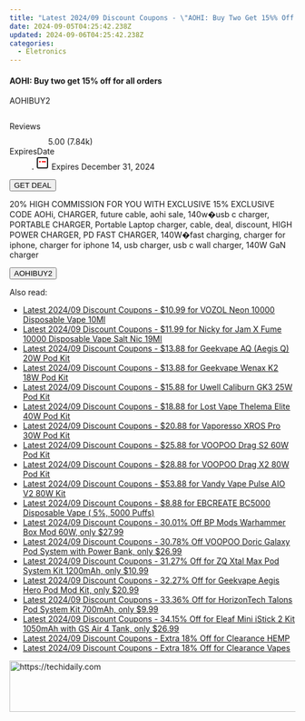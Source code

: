 ```yaml
---
title: "Latest 2024/09 Discount Coupons - \"AOHI: Buy Two Get 15%% Off for All Orders\""
date: 2024-09-05T04:25:42.238Z
updated: 2024-09-06T04:25:42.238Z
categories:
  - Eletronics
---
```



<div class="max-w-4xl mx-auto grid grid-cols-1 lg:max-w-5xl lg:gap-x-20 lg:grid-cols-2">
  <div class="relative p-3 col-start-1 row-start-1 flex flex-col-reverse rounded-lg bg-gradient-to-t from-black/75 via-black/0 sm:bg-none sm:row-start-2 sm:p-0 lg:row-start-1">
    <h4 class="mt-1 text-lg font-semibold text-white sm:text-slate-900 md:text-2xl dark:sm:text-white">AOHI: Buy two get 15% off for all orders</h4>
    <p class="text-sm leading-4 font-medium text-white sm:text-slate-500 dark:sm:text-slate-400">AOHIBUY2</p>
  </div>
  
  <div class="col-start-1 col-end-3 row-start-1 grid gap-4 sm:mb-6 sm:grid-cols-4 lg:col-start-2 lg:row-span-6 lg:row-end-6 lg:mb-0 lg:gap-6">
      <img src="https://static.shareasale.com/image/127380/deal/AOHI140WGAN3-PortUSB-CandUSB-AFastCharger21.jpg" alt="" class="h-60 w-full rounded-lg object-cover sm:col-span-2 sm:h-52 lg:col-span-full" loading="lazy" />
    
  </div>
  <dl class="row-start-2 mt-4 flex items-center text-xs font-medium sm:row-start-3 sm:mt-1 md:mt-2.5 lg:row-start-2">
    <dt class="sr-only">Reviews</dt>
    <dd class="flex items-center text-indigo-600 dark:text-indigo-400">
      <svg width="24" height="24" fill="none" aria-hidden="true" class="mr-1 stroke-current dark:stroke-indigo-500">
        <path d="m12 5 2 5h5l-4 4 2.103 5L12 16l-5.103 3L9 14l-4-4h5l2-5Z" stroke-width="2" stroke-linecap="round" stroke-linejoin="round" />
      </svg>
      <span>5.00 <span class="font-normal text-slate-400">(7.84k)</span></span>
    </dd>
    <dt class="sr-only">ExpiresDate</dt>
    <dd class="flex items-center">
      <svg width="2" height="2" aria-hidden="true" fill="currentColor" class="mx-3 text-slate-300">
        <circle cx="1" cy="1" r="1" />
      </svg>
      <svg width="24" height="24" viewBox="0 0 24 24" fill="none" stroke="currentColor" stroke-width="2">
        <rect x="3" y="3" width="18" height="18" rx="2" fill="#fff" />
        <path d="M6 10L18 10" stroke="red" stroke-width="2" fill="none" />
        <path d="M10 6L10 18" stroke="#fff" stroke-width="2" fill="none" />
      </svg>
      Expires December 31, 2024    </dd>
  </dl>
  <div class="col-start-1 row-start-3 mt-4 self-center sm:col-start-2 sm:row-span-2 sm:row-start-2 sm:mt-0 lg:col-start-1 lg:row-start-3 lg:row-end-4 lg:mt-6">
    <button type="button" onClick="javascript:window.open(decodeURIComponent('https%3A%2F%2Fwww.shareasale.com%2Fu.cfm%3Fd%3D1089766%26m%3D127380%26u%3D4338022'), '_blank');void(0);" class="rounded-lg bg-red-600 px-3 py-2 text-sm font-medium leading-6 text-white">GET DEAL</button>
  </div>
  <p class="col-start-1 mt-4 text-sm leading-6 sm:col-span-2 lg:col-span-1 lg:row-start-4 lg:mt-6 dark:text-slate-400">
  20% HIGH COMMISSION FOR YOU WITH EXCLUSIVE 15% EXCLUSIVE CODE 
AOHi, CHARGER, future cable, aohi sale, 140w�usb c charger, PORTABLE CHARGER,  Portable Laptop charger, cable, deal, discount, HIGH POWER CHARGER, PD FAST CHARGER, 140W�fast charging, charger for iphone, charger for iphone 14, usb charger, usb c wall charger, 140W GaN charger    <div>
      <button type="button" onClick="javascript:window.open(decodeURIComponent('https%3A%2F%2Fwww.shareasale.com%2Fu.cfm%3Fd%3D1089766%26m%3D127380%26u%3D4338022'), '_blank');void(0);" class="bg-green-600 text-white text-sm leading-6 font-medium py-2 px-3 rounded-lg">AOHIBUY2</button>
    </div>
  </p>
</div>
<span class="atpl-alsoreadstyle">Also read:</span>
<div><ul>
<li><a href="https://coupons.techidaily.com/coupon-1085667-share-90958-sale/"><u>Latest 2024/09 Discount Coupons - $10.99 for VOZOL Neon 10000 Disposable Vape 10Ml</u></a></li>
<li><a href="https://coupons.techidaily.com/coupon-1086091-share-90958-sale/"><u>Latest 2024/09 Discount Coupons - $11.99 for Nicky for Jam X Fume 10000 Disposable Vape Salt Nic 19Ml</u></a></li>
<li><a href="https://coupons.techidaily.com/coupon-1084856-share-59344-sale/"><u>Latest 2024/09 Discount Coupons - $13.88 for Geekvape AQ (Aegis Q) 20W Pod Kit</u></a></li>
<li><a href="https://coupons.techidaily.com/coupon-1084857-share-59344-sale/"><u>Latest 2024/09 Discount Coupons - $13.88 for Geekvape Wenax K2 18W Pod Kit</u></a></li>
<li><a href="https://coupons.techidaily.com/coupon-1084859-share-59344-sale/"><u>Latest 2024/09 Discount Coupons - $15.88 for Uwell Caliburn GK3 25W Pod Kit</u></a></li>
<li><a href="https://coupons.techidaily.com/coupon-1086301-share-59344-sale/"><u>Latest 2024/09 Discount Coupons - $18.88 for Lost Vape Thelema Elite 40W Pod Kit</u></a></li>
<li><a href="https://coupons.techidaily.com/coupon-1086295-share-59344-sale/"><u>Latest 2024/09 Discount Coupons - $20.88 for Vaporesso XROS Pro 30W Pod Kit</u></a></li>
<li><a href="https://coupons.techidaily.com/coupon-1086303-share-59344-sale/"><u>Latest 2024/09 Discount Coupons - $25.88 for VOOPOO Drag S2 60W Pod Kit</u></a></li>
<li><a href="https://coupons.techidaily.com/coupon-1086306-share-59344-sale/"><u>Latest 2024/09 Discount Coupons - $28.88 for VOOPOO Drag X2 80W Pod Kit</u></a></li>
<li><a href="https://coupons.techidaily.com/coupon-1086296-share-59344-sale/"><u>Latest 2024/09 Discount Coupons - $53.88 for Vandy Vape Pulse AIO V2 80W Kit</u></a></li>
<li><a href="https://coupons.techidaily.com/coupon-1086546-share-59344-sale/"><u>Latest 2024/09 Discount Coupons - $8.88 for EBCREATE BC5000 Disposable Vape ( 5%, 5000 Puffs)</u></a></li>
<li><a href="https://coupons.techidaily.com/coupon-1086043-share-90958-sale/"><u>Latest 2024/09 Discount Coupons - 30.01% Off BP Mods Warhammer Box Mod 60W, only $27.99</u></a></li>
<li><a href="https://coupons.techidaily.com/coupon-1085393-share-90958-sale/"><u>Latest 2024/09 Discount Coupons - 30.78% Off VOOPOO Doric Galaxy Pod System with Power Bank, only $26.99</u></a></li>
<li><a href="https://coupons.techidaily.com/coupon-1086090-share-90958-sale/"><u>Latest 2024/09 Discount Coupons - 31.27% Off for ZQ Xtal Max Pod System Kit 1200mAh, only $10.99</u></a></li>
<li><a href="https://coupons.techidaily.com/coupon-706469-share-90958-sale/"><u>Latest 2024/09 Discount Coupons - 32.27% Off for Geekvape Aegis Hero Pod Mod Kit, only $20.99</u></a></li>
<li><a href="https://coupons.techidaily.com/coupon-1086089-share-90958-sale/"><u>Latest 2024/09 Discount Coupons - 33.36% Off for HorizonTech Talons Pod System Kit 700mAh, only $9.99</u></a></li>
<li><a href="https://coupons.techidaily.com/coupon-817996-share-90958-sale/"><u>Latest 2024/09 Discount Coupons - 34.15% Off for Eleaf Mini iStick 2 Kit 1050mAh with GS Air 4 Tank, only $26.99</u></a></li>
<li><a href="https://coupons.techidaily.com/coupon-1086349-share-90958-sale/"><u>Latest 2024/09 Discount Coupons - Extra 18% Off for Clearance HEMP</u></a></li>
<li><a href="https://coupons.techidaily.com/coupon-1086346-share-90958-sale/"><u>Latest 2024/09 Discount Coupons - Extra 18% Off for Clearance Vapes</u></a></li>
</ul></div>

<ins class="adsbygoogle"
      style="display:block"
      data-ad-client="ca-pub-7571918770474297"
      data-ad-slot="8358498916"
      data-ad-format="auto"
      data-full-width-responsive="true"></ins>
<!-- affiliate ads begin -->
<a href="https://imp.i357552.net/c/5597632/857869/11832" target="_top" id="857869">
  <img src="//a.impactradius-go.com/display-ad/11832-857869" border="0" alt="https://techidaily.com" width="728" height="90"/>
</a>
<img height="0" width="0" src="https://imp.i357552.net/i/5597632/857869/11832" style="position:absolute;visibility:hidden;" border="0" />
<!-- affiliate ads end -->